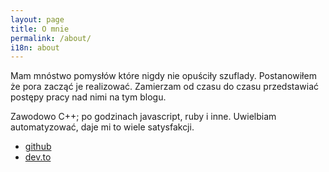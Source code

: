 ```yaml
---
layout: page
title: O mnie
permalink: /about/
i18n: about
---
```

Mam mnóstwo pomysłów które nigdy nie opuściły szuflady. Postanowiłem że pora zacząć je realizować. Zamierzam od czasu do czasu przedstawiać postępy pracy nad nimi na tym blogu.

Zawodowo C++; po godzinach javascript, ruby i inne. Uwielbiam automatyzować, daje mi to wiele satysfakcji.

- [github](https://github.com/panmanio)
- [dev.to](https://dev.to/maniowy)
